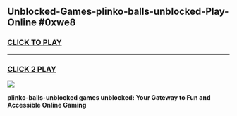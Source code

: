 
## Unblocked-Games-plinko-balls-unblocked-Play-Online #0xwe8
<h3>
<a href="https://news.freeplayer.one?title=plinko-balls-unblocked&ref=3">CLICK TO PLAY</a></h3>
<hr>

<h3>
<a href="https://news.freeplayer.one?title=plinko-balls-unblocked&ref=3">CLICK 2 PLAY</a>
  
</h3>

<a href="https://news.freeplayer.one?title=plinko-balls-unblocked&ref=3"><img src="https://clearcache.store/games.png"></a>


**plinko-balls-unblocked games unblocked: Your Gateway to Fun and Accessible Online Gaming**
